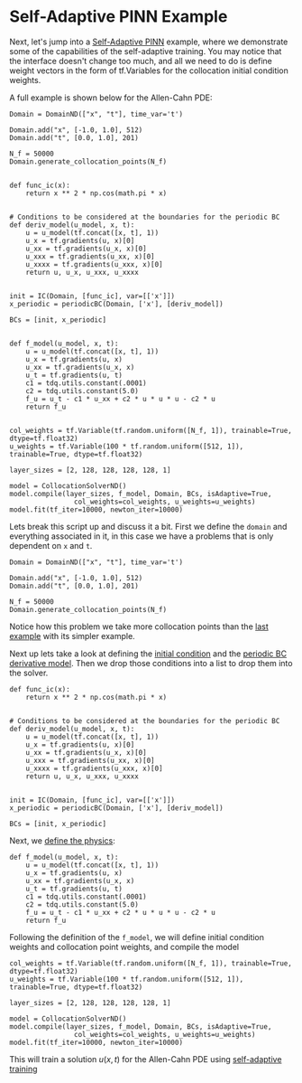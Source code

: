 # Self-Adaptive PINN Example

Next, let's jump into a [Self-Adaptive PINN](https://arxiv.org/pdf/2009.04544.pdf) example, where we demonstrate some of the capabilities of the self-adaptive training.
You may notice that the interface doesn't change too much, and all we need to do is define weight vectors in the form of
tf.Variables for the collocation initial condition weights.

A full example is shown below for the Allen-Cahn PDE:

```{code} python
Domain = DomainND(["x", "t"], time_var='t')

Domain.add("x", [-1.0, 1.0], 512)
Domain.add("t", [0.0, 1.0], 201)

N_f = 50000
Domain.generate_collocation_points(N_f)


def func_ic(x):
    return x ** 2 * np.cos(math.pi * x)


# Conditions to be considered at the boundaries for the periodic BC
def deriv_model(u_model, x, t):
    u = u_model(tf.concat([x, t], 1))
    u_x = tf.gradients(u, x)[0]
    u_xx = tf.gradients(u_x, x)[0]
    u_xxx = tf.gradients(u_xx, x)[0]
    u_xxxx = tf.gradients(u_xxx, x)[0]
    return u, u_x, u_xxx, u_xxxx


init = IC(Domain, [func_ic], var=[['x']])
x_periodic = periodicBC(Domain, ['x'], [deriv_model])

BCs = [init, x_periodic]


def f_model(u_model, x, t):
    u = u_model(tf.concat([x, t], 1))
    u_x = tf.gradients(u, x)
    u_xx = tf.gradients(u_x, x)
    u_t = tf.gradients(u, t)
    c1 = tdq.utils.constant(.0001)
    c2 = tdq.utils.constant(5.0)
    f_u = u_t - c1 * u_xx + c2 * u * u * u - c2 * u
    return f_u


col_weights = tf.Variable(tf.random.uniform([N_f, 1]), trainable=True, dtype=tf.float32)
u_weights = tf.Variable(100 * tf.random.uniform([512, 1]), trainable=True, dtype=tf.float32)

layer_sizes = [2, 128, 128, 128, 128, 1]

model = CollocationSolverND()
model.compile(layer_sizes, f_model, Domain, BCs, isAdaptive=True,
                col_weights=col_weights, u_weights=u_weights)
model.fit(tf_iter=10000, newton_iter=10000)

```

Lets break this script up and discuss it a bit. First we define the `domain` and everything associated in it, in this case
we have a problems that is only dependent on `x` and `t`.

```{code} python
Domain = DomainND(["x", "t"], time_var='t')

Domain.add("x", [-1.0, 1.0], 512)
Domain.add("t", [0.0, 1.0], 201)

N_f = 50000
Domain.generate_collocation_points(N_f)
```

Notice how this problem we take more collocation points than the [last example](../compiling-example/index.ipynb) with its simpler
example.

Next up lets take a look at defining the [initial condition](../../ic-bc/ic/index.ipynb) and the
[periodic BC derivative model](../../ic-bc/bc/index.html#derivative-models). Then we drop those conditions into a list to drop them
into the solver.

```{code} python
def func_ic(x):
    return x ** 2 * np.cos(math.pi * x)


# Conditions to be considered at the boundaries for the periodic BC
def deriv_model(u_model, x, t):
    u = u_model(tf.concat([x, t], 1))
    u_x = tf.gradients(u, x)[0]
    u_xx = tf.gradients(u_x, x)[0]
    u_xxx = tf.gradients(u_xx, x)[0]
    u_xxxx = tf.gradients(u_xxx, x)[0]
    return u, u_x, u_xxx, u_xxxx


init = IC(Domain, [func_ic], var=[['x']])
x_periodic = periodicBC(Domain, ['x'], [deriv_model])

BCs = [init, x_periodic]
```

Next, we [define the physics](../../physics/index.ipynb):

```{code} python
def f_model(u_model, x, t):
    u = u_model(tf.concat([x, t], 1))
    u_x = tf.gradients(u, x)
    u_xx = tf.gradients(u_x, x)
    u_t = tf.gradients(u, t)
    c1 = tdq.utils.constant(.0001)
    c2 = tdq.utils.constant(5.0)
    f_u = u_t - c1 * u_xx + c2 * u * u * u - c2 * u
    return f_u
```

Following the definition of the `f_model`, we will define initial condition weights and collocation point
weights, and compile the model

```{code} python
col_weights = tf.Variable(tf.random.uniform([N_f, 1]), trainable=True, dtype=tf.float32)
u_weights = tf.Variable(100 * tf.random.uniform([512, 1]), trainable=True, dtype=tf.float32)

layer_sizes = [2, 128, 128, 128, 128, 1]

model = CollocationSolverND()
model.compile(layer_sizes, f_model, Domain, BCs, isAdaptive=True,
                col_weights=col_weights, u_weights=u_weights)
model.fit(tf_iter=10000, newton_iter=10000)
```

This will train a solution $u(x,t)$ for the Allen-Cahn PDE using [self-adaptive training](https://arxiv.org/pdf/2009.04544.pdf)